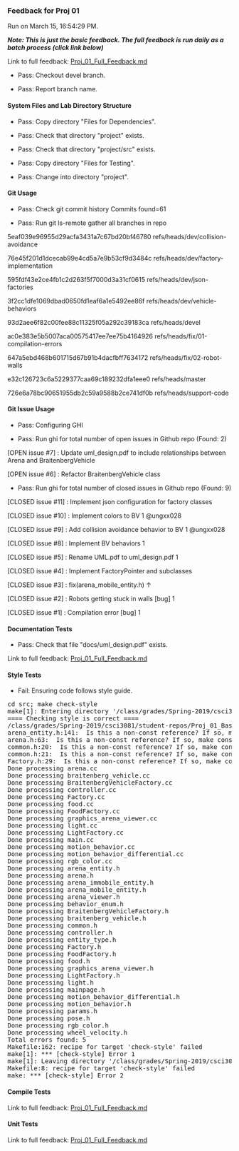 ### Feedback for Proj 01

Run on March 15, 16:54:29 PM.


***Note: This is just the basic feedback.  The full feedback is run daily as a batch process (click link below)***


Link to full feedback: [Proj_01_Full_Feedback.md](Proj_01_Full_Feedback.md)

+ Pass: Checkout devel branch.



+ Pass: Report branch name.




#### System Files and Lab Directory Structure

+ Pass: Copy directory "Files for Dependencies".



+ Pass: Check that directory "project" exists.

+ Pass: Check that directory "project/src" exists.

+ Pass: Copy directory "Files for Testing".



+ Pass: Change into directory "project".


#### Git Usage

+ Pass: Check git commit history
Commits found=61

+ Pass: Run git ls-remote gather all branches in repo

5eaf039e96955d29acfa3431a7c67bd20bf46780	refs/heads/dev/collision-avoidance

76e45f201d1dcecab99e4cd5a7e9b53cf9d3484c	refs/heads/dev/factory-implementation

595fdf43e2ce4fb1c2d263f5f7000d3a31cf0615	refs/heads/dev/json-factories

3f2cc1dfe1069dbad0650fd1eaf6a1e5492ee86f	refs/heads/dev/vehicle-behaviors

93d2aee6f82c00fee88c11325f05a292c39183ca	refs/heads/devel

ac0e383e5b5007aca00575417ee7ee75b4164926	refs/heads/fix/01-compilation-errors

647a5ebd468b601715d67b91b4dacfbff7634172	refs/heads/fix/02-robot-walls

e32c126723c6a5229377caa69c189232dfa1eee0	refs/heads/master

726e6a78bc90651955db2c59a9588b2ce741df0b	refs/heads/support-code




#### Git Issue Usage

+ Pass: Configuring GHI

+ Pass: Run ghi for total number of open issues in Github repo (Found: 2)

[OPEN issue #7] :  Update uml_design.pdf to include relationships between Arena and BraitenbergVehicle

[OPEN issue #6] :  Refactor BraitenbergVehicle class 





+ Pass: Run ghi for total number of closed issues in Github repo (Found: 9)

[CLOSED issue #11] :  Implement json configuration for factory classes

[CLOSED issue #10] :  Implement colors to BV 1 @ungxx028

[CLOSED issue #9] :  Add collision avoidance behavior to BV 1 @ungxx028

[CLOSED issue #8] :  Implement BV behaviors 1

[CLOSED issue #5] :  Rename UML.pdf to uml_design.pdf 1

[CLOSED issue #4] :  Implement FactoryPointer and subclasses

[CLOSED issue #3] :  fix(arena_mobile_entity.h) ↑

[CLOSED issue #2] :  Robots getting stuck in walls [bug] 1

[CLOSED issue #1] :  Compilation error [bug] 1






#### Documentation Tests

+ Pass: Check that file "docs/uml_design.pdf" exists.


Link to full feedback: [Proj_01_Full_Feedback.md](Proj_01_Full_Feedback.md)


#### Style Tests

+ Fail: Ensuring code follows style guide.

<pre>cd src; make check-style
make[1]: Entering directory '/class/grades/Spring-2019/csci3081/student-repos/Proj_01_Basic_Feedback/repo-ungxx028/project/src'
==== Checking style is correct ====
/class/grades/Spring-2019/csci3081/student-repos/Proj_01_Basic_Feedback/repo-ungxx028/cpplint/cpplint.py --root=.. *.cc *.h
arena_entity.h:141:  Is this a non-const reference? If so, make const or use a pointer: json_object& entity_config  [runtime/references] [2]
arena.h:63:  Is this a non-const reference? If so, make const or use a pointer: json_object& arena_object  [runtime/references] [2]
common.h:20:  Is this a non-const reference? If so, make const or use a pointer: json_value& v  [runtime/references] [2]
common.h:21:  Is this a non-const reference? If so, make const or use a pointer: json_value& v  [runtime/references] [2]
Factory.h:29:  Is this a non-const reference? If so, make const or use a pointer: json_object& entity_config  [runtime/references] [2]
Done processing arena.cc
Done processing braitenberg_vehicle.cc
Done processing BraitenbergVehicleFactory.cc
Done processing controller.cc
Done processing Factory.cc
Done processing food.cc
Done processing FoodFactory.cc
Done processing graphics_arena_viewer.cc
Done processing light.cc
Done processing LightFactory.cc
Done processing main.cc
Done processing motion_behavior.cc
Done processing motion_behavior_differential.cc
Done processing rgb_color.cc
Done processing arena_entity.h
Done processing arena.h
Done processing arena_immobile_entity.h
Done processing arena_mobile_entity.h
Done processing arena_viewer.h
Done processing behavior_enum.h
Done processing BraitenbergVehicleFactory.h
Done processing braitenberg_vehicle.h
Done processing common.h
Done processing controller.h
Done processing entity_type.h
Done processing Factory.h
Done processing FoodFactory.h
Done processing food.h
Done processing graphics_arena_viewer.h
Done processing LightFactory.h
Done processing light.h
Done processing mainpage.h
Done processing motion_behavior_differential.h
Done processing motion_behavior.h
Done processing params.h
Done processing pose.h
Done processing rgb_color.h
Done processing wheel_velocity.h
Total errors found: 5
Makefile:162: recipe for target 'check-style' failed
make[1]: *** [check-style] Error 1
make[1]: Leaving directory '/class/grades/Spring-2019/csci3081/student-repos/Proj_01_Basic_Feedback/repo-ungxx028/project/src'
Makefile:8: recipe for target 'check-style' failed
make: *** [check-style] Error 2
</pre>




#### Compile Tests


Link to full feedback: [Proj_01_Full_Feedback.md](Proj_01_Full_Feedback.md)


#### Unit Tests


Link to full feedback: [Proj_01_Full_Feedback.md](Proj_01_Full_Feedback.md)

